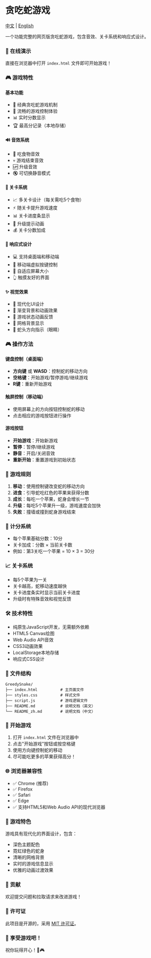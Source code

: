 # 贪吃蛇游戏

[中文](README_zh.md) | [English](README.md)

一个功能完整的网页版贪吃蛇游戏，包含音效、关卡系统和响应式设计。

### 🚀 在线演示
直接在浏览器中打开 `index.html` 文件即可开始游戏！

### 🎮 游戏特性

#### 基本功能
- 🐍 经典贪吃蛇游戏机制
- 🎯 流畅的游戏控制体验
- 📊 实时分数显示
- 🏆 最高分记录（本地存储）

#### 🔊 音效系统
- 🍎 吃食物音效
- 💀 游戏结束音效
- 🆙 升级音效
- 🔇 可切换静音模式

#### 🎯 关卡系统
- 📈 多关卡设计（每关需吃5个食物）
- ⚡ 随关卡提升游戏速度
- 📊 关卡进度条显示
- 🎉 升级提示动画
- 💰 关卡分数加成

#### 📱 响应式设计
- 💻 支持桌面端和移动端
- 📱 移动端虚拟按键控制
- 📐 自适应屏幕大小
- 👆 触摸友好的界面

#### ✨ 视觉效果
- 🎨 现代化UI设计
- 🌈 渐变背景和动画效果
- 💫 游戏状态动画反馈
- 🔲 网格背景显示
- 👀 蛇头方向指示（眼睛）

### 🎮 操作方法

#### 键盘控制（桌面端）
- **方向键** 或 **WASD**：控制蛇的移动方向
- **空格键**：开始游戏/暂停游戏/继续游戏
- **R键**：重新开始游戏

#### 触屏控制（移动端）
- 使用屏幕上的方向按钮控制蛇的移动
- 点击相应的游戏按钮进行操作

#### 游戏按钮
- **开始游戏**：开始新游戏
- **暂停**：暂停/继续游戏
- **静音**：开启/关闭音效
- **重新开始**：重置游戏到初始状态

### 🎯 游戏规则

1. **移动**：使用控制键改变蛇的移动方向
2. **进食**：引导蛇吃红色的苹果来获得分数
3. **成长**：每吃一个苹果，蛇身会增长一节
4. **升级**：每吃5个苹果升一级，游戏速度会加快
5. **失败**：撞墙或撞到蛇身游戏结束

### 💯 计分系统

- 每个苹果基础分数：10分
- 关卡加成：分数 × 当前关卡数
- 例如：第3关吃一个苹果 = 10 × 3 = 30分

### 📈 关卡系统

- 每5个苹果为一关
- 关卡越高，蛇移动速度越快
- 关卡进度条实时显示当前关卡进度
- 升级时有特殊音效和视觉反馈

### 🛠️ 技术特性

- 纯原生JavaScript开发，无需额外依赖
- HTML5 Canvas绘图
- Web Audio API音效
- CSS3动画效果
- LocalStorage本地存储
- 响应式CSS设计

### 📁 文件结构

```
GreedySnake/
├── index.html          # 主页面文件
├── styles.css          # 样式文件
├── script.js           # 游戏逻辑文件
├── README.md           # 说明文档（英文）
└── README_zh.md        # 说明文档（中文）
```

### 🚀 开始游戏

1. 打开 `index.html` 文件在浏览器中
2. 点击"开始游戏"按钮或按空格键
3. 使用方向键控制蛇的移动
4. 尽可能吃更多的苹果获得高分！

### 🌐 浏览器兼容性

- ✅ Chrome (推荐)
- ✅ Firefox
- ✅ Safari
- ✅ Edge
- ✅ 支持HTML5和Web Audio API的现代浏览器

### 📸 游戏特色

游戏具有现代化的界面设计，包含：
- 深色主题配色
- 霓虹绿色的蛇身
- 清晰的网格背景
- 实时的游戏信息显示
- 优雅的动画过渡效果

### 🤝 贡献

欢迎提交问题和拉取请求来改进游戏！

### 📄 许可证

此项目是开源的，采用 [MIT 许可证](LICENSE)。

### 🎉 享受游戏吧！

祝你玩得开心！🐍🎮
